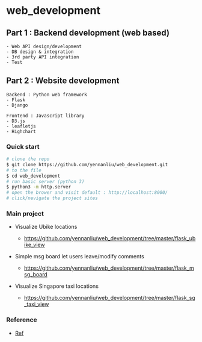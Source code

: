 # web_development

## Part 1 : Backend development (web based)

```
- Web API design/development 
- DB design & integration 
- 3rd party API integration
- Test
``` 

## Part 2 : Website development 

```
Backend : Python web framework 
- Flask
- Django

Frontend : Javascript library
- D3.js
- leafletjs
- Highchart
```

### Quick start
```bash
# clone the repo
$ git clone https://github.com/yennanliu/web_development.git
# to the file
$ cd web_development
# run basic server (python 3)
$ python3 -m http.server
# open the brower and visit default : http://localhost:8000/
# click/nevigate the project sites
```

### Main project 

- Visualize Ubike locations 
	- https://github.com/yennanliu/web_development/tree/master/flask_ubike_view

- Simple msg board let users leave/modify comments 
	- https://github.com/yennanliu/web_development/tree/master/flask_msg_board

- Visualize Singapore taxi locations 
	- https://github.com/yennanliu/web_development/tree/master/flask_sg_taxi_view

### Reference 
* [Ref](https://github.com/yennanliu/web_development/ref.md)



